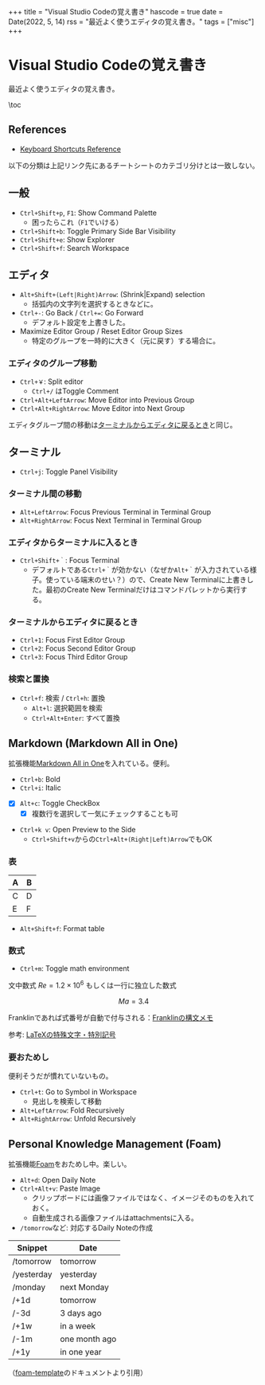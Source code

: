 +++
title = "Visual Studio Codeの覚え書き"
hascode = true
date = Date(2022, 5, 14)
rss = "最近よく使うエディタの覚え書き。"
tags = ["misc"]
+++

# Visual Studio Codeの覚え書き

最近よく使うエディタの覚え書き。

\toc

## References

- [Keyboard Shortcuts Reference](https://code.visualstudio.com/docs/getstarted/keybindings#_keyboard-shortcuts-reference)

以下の分類は上記リンク先にあるチートシートのカテゴリ分けとは一致しない。

## 一般

- `Ctrl+Shift+p`, `F1`: Show Command Palette
  - 困ったらこれ（`F1`でいける）
- `Ctrl+Shift+b`: Toggle Primary Side Bar Visibility
- `Ctrl+Shift+e`: Show Explorer
- `Ctrl+Shift+f`: Search Workspace

## エディタ

- `Alt+Shift+(Left|Right)Arrow`: (Shrink|Expand) selection
  - 括弧内の文字列を選択するときなどに。
- `Ctrl+-`: Go Back / `Ctrl+=`: Go Forward
  - デフォルト設定を上書きした。
- Maximize Editor Group / Reset Editor Group Sizes
  - 特定のグループを一時的に大きく（元に戻す）する場合に。

### エディタのグループ移動

- `Ctrl+￥`: Split editor
  - `Ctrl+/` はToggle Comment
- `Ctrl+Alt+LeftArrow`: Move Editor into Previous Group
- `Ctrl+Alt+RightArrow`: Move Editor into Next Group

エディタグループ間の移動は[ターミナルからエディタに戻るとき](#ターミナルからエディタに戻るとき)と同じ。

## ターミナル

- `Ctrl+j`: Toggle Panel Visibility

### ターミナル間の移動

- `Alt+LeftArrow`: Focus Previous Terminal in Terminal Group
- `Alt+RightArrow`: Focus Next Terminal in Terminal Group

### エディタからターミナルに入るとき

- `Ctrl+Shift+｀`: Focus Terminal
  - デフォルトである`Ctrl+｀`が効かない（なぜか`Alt+｀`が入力されている様子。使っている端末のせい？）ので、Create New Terminalに上書きした。最初のCreate New Terminalだけはコマンドパレットから実行する。

### ターミナルからエディタに戻るとき

- `Ctrl+1`: Focus First Editor Group
- `Ctrl+2`: Focus Second Editor Group
- `Ctrl+3`: Focus Third Editor Group

### 検索と置換

- `Ctrl+f`: 検索 / `Ctrl+h`: 置換
  - `Alt+l`: 選択範囲を検索
  - `Ctrl+Alt+Enter`: すべて置換

## Markdown (Markdown All in One)

拡張機能[Markdown All in One](https://marketplace.visualstudio.com/items?itemName=yzhang.markdown-all-in-one)を入れている。便利。

- `Ctrl+b`: Bold
- `Ctrl+i`: Italic
- [x] `Alt+c`: Toggle CheckBox
  - [x] 複数行を選択して一気にチェックすることも可
- `Ctrl+k v`: Open Preview to the Side
  - `Ctrl+Shift+v`からの`Ctrl+Alt+(Right|Left)Arrow`でもOK

### 表

| A   | B   |
| --- | --- |
| C   | D   |
| E   | F   |

- `Alt+Shift+f`: Format table

### 数式

- `Ctrl+m`: Toggle math environment

文中数式 $Re = 1.2 \times 10^6$ もしくは一行に独立した数式

$$ Ma = 3.4 $$

Franklinであれば式番号が自動で付与される：[Franklinの構文メモ](/pages/011_franklin-syntax/)

参考: [LaTeXの特殊文字・特別記号](http://www.ic.daito.ac.jp/~mizutani/tex/special_characters.html)

### 要おためし

便利そうだが慣れていないもの。

- `Ctrl+t`: Go to Symbol in Workspace
  - 見出しを検索して移動
- `Alt+LeftArrow`: Fold Recursively
- `Alt+RightArrow`: Unfold Recursively

## Personal Knowledge Management (Foam)

拡張機能[Foam](https://foambubble.github.io/foam/)をおためし中。楽しい。

- `Alt+d`: Open Daily Note
- `Ctrl+Alt+v`: Paste Image
  - クリップボードには画像ファイルではなく、イメージそのものを入れておく。
  - 自動生成される画像ファイルはattachmentsに入る。
- `/tomorrow`など: 対応するDaily Noteの作成

| Snippet    | Date          |
| ---------- | ------------- |
| /tomorrow  | tomorrow      |
| /yesterday | yesterday     |
| /monday    | next Monday   |
| /+1d       | tomorrow      |
| /-3d       | 3 days ago    |
| /+1w       | in a week     |
| /-1m       | one month ago |
| /+1y       | in one year   |

（[foam-template](https://github.com/foambubble/foam-template)のドキュメントより引用）
